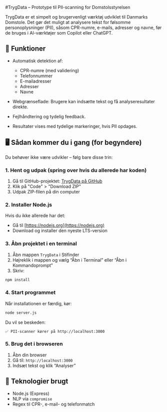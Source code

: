 #TrygData – Prototype til PII-scanning for Domstolsstyrelsen

TrygData er et simpelt og brugervenligt værktøj udviklet til Danmarks Domstole. Det gør det muligt at analysere tekst for følsomme personoplysninger (PII), såsom CPR-numre, e-mails, adresser og navne, før de bruges i AI-værktøjer som Copilot eller ChatGPT.


## 🔐 Funktioner

* Automatisk detektion af:

  * CPR-numre (med validering)
  * Telefonnummer
  * E-mailadresser
  * Adresser
  * Navne
* Webgrænseflade: Brugere kan indsætte tekst og få analyseresultater direkte.
* Fejlhåndtering og tydelig feedback.
* Resultater vises med tydelige markeringer, hvis PII opdages.

## 🖥️ Sådan kommer du i gang (for begyndere)

Du behøver ikke være udvikler – følg bare disse trin:

### 1. Hent og udpak (spring over hvis du allerede har koden)
1. Gå til GitHub-projektet: [TrygData på GitHub](https://github.com/shadi77777/TrygData)
2. Klik på "Code" > "Download ZIP"
3. Udpak ZIP-filen på din computer

### 2. Installer Node.js
Hvis du ikke allerede har det:

* Gå til [https://nodejs.org](https://nodejs.org)
* Download og installer den nyeste LTS-version

### 3. Åbn projektet i en terminal

1. Åbn mappen `TrygData` i Stifinder
2. Højreklik i mappen og vælg “Åbn i Terminal” eller “Åbn i Kommandoprompt”
3. Skriv:

```bash
npm install
```

### 4. Start programmet

Når installationen er færdig, kør:

```bash
node server.js
```

Du vil se beskeden:

```
✅ PII-scanner kører på http://localhost:3000
```

### 5. Brug det i browseren

1. Åbn din browser
2. Gå til: `http://localhost:3000`
3. Indsæt tekst og klik “Analyser”


## 📘 Teknologier brugt

* Node.js (Express)
* NLP via `compromise`
* Regex til CPR-, e-mail- og telefonmatch
